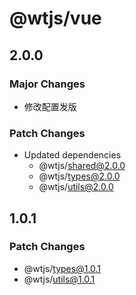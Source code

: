 # @wtjs/vue

## 2.0.0

### Major Changes

- 修改配置发版

### Patch Changes

- Updated dependencies
  - @wtjs/shared@2.0.0
  - @wtjs/types@2.0.0
  - @wtjs/utils@2.0.0

## 1.0.1

### Patch Changes

- @wtjs/types@1.0.1
- @wtjs/utils@1.0.1
